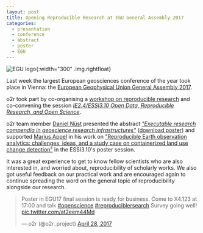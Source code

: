 ```yaml
---
layout: post
title: Opening Reproducible Research at EGU General Assembly 2017
categories:
  - presentation
  - conference
  - abstract
  - poster
  - EGU
---
```


![EGU logo](http://blogs.egu.eu/geolog/files/2017/04/EGU-17-700x400.jpg "European Geophysical Union General Assembly 2017"){:width="300" .img.rightfloat} 

Last week the largest European geosciences conference of the year took place in Vienna: the [European Geophysical Union General Assembly 2017][egu2017].

o2r took part by co-organising a [workshop on reproducible research](http://o2r.info/2017/05/03/egu-short-course-recap/) and co-convening the session [_IE2.4/ESSI3.10 Open Data, Reproducible Research, and Open Science_][postersession].

o2r team member [Daniel Nüst](https://orcid.org/0000-0002-0024-5046) presented the abstract [*"Executable research compendia in geoscience research infrastructures"*][abstractpdfdaniel] ([download poster][posterdaniel]) and supported [Marius Appel](https://orcid.org/0000-0001-5281-3896) in his work on ["Reproducible Earth observation analytics: challenges, ideas, and a study case on containerized land use change detection"][abstractpdfmarius] in the ESSI3.10's poster session.
<!--more-->
It was a great experience to get to know fellow scientists who are also interested in, and worried about, reproducibility of scholarly works.
We also got useful feedback on our practical work and are encouraged again to continue spreading the word on the general topic of reproducibility alongside our research.

<blockquote class="twitter-tweet" data-lang="en"><p lang="en" dir="ltr">Poster in EGU17 final session is ready for business. Come to X4.123 at 17:00 and talk <a href="https://twitter.com/hashtag/openscience?src=hash">#openscience</a> <a href="https://twitter.com/hashtag/reproduciblersearch?src=hash">#reproduciblersearch</a> Survey going well! <a href="https://t.co/at2eem44Md">pic.twitter.com/at2eem44Md</a></p>&mdash; o2r (@o2r_project) <a href="https://twitter.com/o2r_project/status/857962352196681728">April 28, 2017</a></blockquote>
<script async src="//platform.twitter.com/widgets.js" charset="utf-8"></script>

[egu2017]: http://www.egu2017.eu/ "EGU General Assembly 2017 Website"
[abstractpdfdaniel]: http://meetingorganizer.copernicus.org/EGU2017/EGU2017-7215.pdf "abstract PDF download"
[posterdaniel]: http://presentations.copernicus.org/EGU2017-7215_presentation.pdf "poster PDF download"
[abstractpdfmarius]: http://meetingorganizer.copernicus.org/EGU2017/EGU2017-8525.pdf "abstract PDF download"
[postersession]: http://meetingorganizer.copernicus.org/EGU2017/session/23924 "poster session description"
